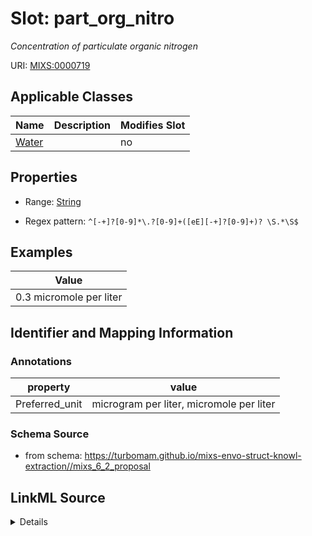 # Slot: part_org_nitro


_Concentration of particulate organic nitrogen_



URI: [MIXS:0000719](https://w3id.org/mixs/0000719)



<!-- no inheritance hierarchy -->




## Applicable Classes

| Name | Description | Modifies Slot |
| --- | --- | --- |
[Water](Water.md) |  |  no  |







## Properties

* Range: [String](String.md)

* Regex pattern: `^[-+]?[0-9]*\.?[0-9]+([eE][-+]?[0-9]+)? \S.*\S$`






## Examples

| Value |
| --- |
| 0.3 micromole per liter |

## Identifier and Mapping Information





### Annotations

| property | value |
| --- | --- |
| Preferred_unit | microgram per liter, micromole per liter |



### Schema Source


* from schema: https://turbomam.github.io/mixs-envo-struct-knowl-extraction//mixs_6_2_proposal




## LinkML Source

<details>
```yaml
name: part_org_nitro
annotations:
  Preferred_unit:
    tag: Preferred_unit
    value: microgram per liter, micromole per liter
description: Concentration of particulate organic nitrogen
title: particulate organic nitrogen
notes:
- nitrogen
- organic
- particle
- particulate
examples:
- value: 0.3 micromole per liter
from_schema: https://turbomam.github.io/mixs-envo-struct-knowl-extraction//mixs_6_2_proposal
rank: 1000
slot_uri: MIXS:0000719
multivalued: false
alias: part_org_nitro
domain_of:
- Water
range: string
required: false
recommended: false
pattern: ^[-+]?[0-9]*\.?[0-9]+([eE][-+]?[0-9]+)? \S.*\S$

```
</details>